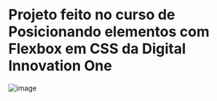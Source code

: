 # Projeto feito no curso de Posicionando elementos com Flexbox em CSS da Digital Innovation One

![image](https://user-images.githubusercontent.com/65796536/129705784-17ec57c0-8aa3-4e95-8148-0dde19c94e9d.png)



